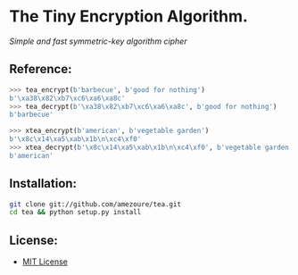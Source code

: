 # The Tiny Encryption Algorithm.
_Simple and fast symmetric-key algorithm cipher_

## Reference:
```python
>>> tea_encrypt(b'barbecue', b'good for nothing')
b'\xa38\x82\xb7\xc6\xa6\xa8c'
>>> tea_decrypt(b'\xa38\x82\xb7\xc6\xa6\xa8c', b'good for nothing')
b'barbecue'

>>> xtea_encrypt(b'american', b'vegetable garden')
b'\x8c\x14\xa5\xab\x1b\n\xc4\xf0'
>>> xtea_decrypt(b'\x8c\x14\xa5\xab\x1b\n\xc4\xf0', b'vegetable garden')
b'american'
```

## Installation:
```sh
git clone git://github.com/amezoure/tea.git
cd tea && python setup.py install
```

## License:
* [MIT License](LICENSE.md)
